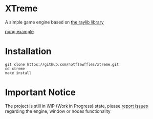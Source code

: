 # XTreme
A simple game engine based on [the raylib library](https://github.com/raysan5/raylib)

[pong example](https://github.com/NotFlawffles/xtreme/blob/main/screenshot.png)

# Installation
```shell
git clone https://github.com/notflawffles/xtreme.git
cd xtreme
make install
```

# Important Notice
The project is still in WiP (Work in Progress) state, please [report issues](https://github.com/NotFlawffles/xtreme/issues/new/choose) regarding the engine, window or nodes functionality
